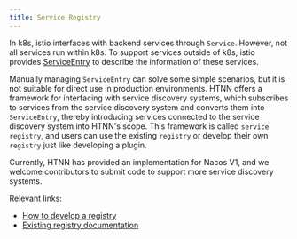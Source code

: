 ```yaml
---
title: Service Registry
---
```


In k8s, istio interfaces with backend services through `Service`. However, not all services run within k8s. To support services outside of k8s, istio provides [ServiceEntry](https://istio.io/latest/docs/reference/config/networking/service-entry/) to describe the information of these services.

Manually managing `ServiceEntry` can solve some simple scenarios, but it is not suitable for direct use in production environments. HTNN offers a framework for interfacing with service discovery systems, which subscribes to services from the service discovery system and converts them into `ServiceEntry`, thereby introducing services connected to the service discovery system into HTNN's scope. This framework is called `service registry`, and users can use the existing `registry` or develop their own `registry` just like developing a plugin.

Currently, HTNN has provided an implementation for Nacos V1, and we welcome contributors to submit code to support more service discovery systems.

Relevant links:
* [How to develop a registry](../../developer-guide/registry_development)
* [Existing registry documentation](../../reference/registries)